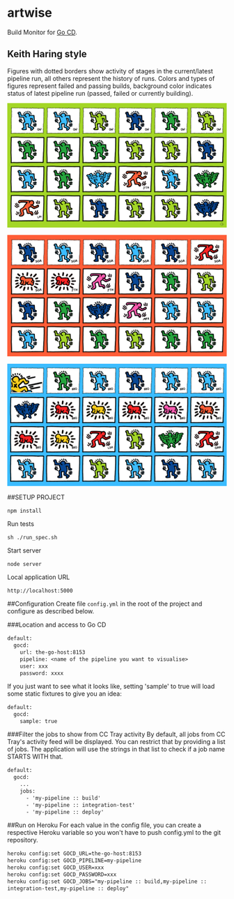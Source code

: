 artwise
=======

Build Monitor for [Go CD](http://go.cd).

## Keith Haring style

Figures with dotted borders show activity of stages in the current/latest pipeline run, all others represent
the history of runs. Colors and types of figures represent failed and passing builds, background color indicates status
of latest pipeline run (passed, failed or currently building).


![All passing](designs/haring/sample_passed.png?raw=true "All good")

![Failure](designs/haring/sample_failed.png?raw=true "Failure")

![Building](designs/haring/sample_building.png?raw=true "Currently building")


##SETUP PROJECT
```
npm install
```

Run tests
```
sh ./run_spec.sh
```

Start server
```
node server
```

Local application URL
```
http://localhost:5000
```

##Configuration
Create file `config.yml` in the root of the project and configure as described below.

###Location and access to Go CD
```
default:
  gocd:
    url: the-go-host:8153
    pipeline: <name of the pipeline you want to visualise>
    user: xxx
    password: xxxx
```

If you just want to see what it looks like, setting 'sample' to true will load some static fixtures to give you an idea:
```
default:
  gocd:
    sample: true
```

###Filter the jobs to show from CC Tray activity
By default, all jobs from CC Tray's activity feed will be displayed. You can restrict that by providing a list of jobs. The application will use the strings in that list to check if a job name STARTS WITH that.
```
default:
  gocd:
    ...
    jobs:
      - 'my-pipeline :: build'
      - 'my-pipeline :: integration-test'
      - 'my-pipeline :: deploy'
```

##Run on Heroku
For each value in the config file, you can create a respective Heroku variable so you won't have to push config.yml to the git repository.

```
heroku config:set GOCD_URL=the-go-host:8153
heroku config:set GOCD_PIPELINE=my-pipeline
heroku config:set GOCD_USER=xxx
heroku config:set GOCD_PASSWORD=xxx
heroku config:set GOCD_JOBS="my-pipeline :: build,my-pipeline :: integration-test,my-pipeline :: deploy"
```

